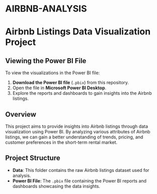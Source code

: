# AIRBNB-ANALYSIS
# Airbnb Listings Data Visualization Project

## Viewing the Power BI File
To view the visualizations in the Power BI file:
1. **Download the Power BI file** (`.pbix`) from this repository.
2. Open the file in **Microsoft Power BI Desktop**.
3. Explore the reports and dashboards to gain insights into the Airbnb listings.

## Overview
This project aims to provide insights into Airbnb listings through data visualization using Power BI. By analyzing various attributes of Airbnb listings, we can gain a better understanding of trends, pricing, and customer preferences in the short-term rental market.

## Project Structure
- **Data**: This folder contains the raw Airbnb listings dataset used for analysis.
- **Power BI File**: The `.pbix` file containing the Power BI reports and dashboards showcasing the data insights.
